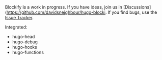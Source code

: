 Blockify is a work in progress. If you have ideas, join us in [Discussions](https://github.com/davidsneighbour/hugo-blocki. If you find bugs, use the [Issue Tracker](https://github.com/davidsneighbour/hugo-blockify/issues).

Integrated:

- hugo-head
- hugo-debug
- hugo-hooks
- hugo-functions
